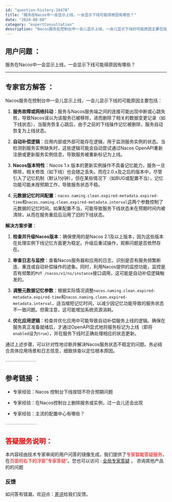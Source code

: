 ```yaml
---
id: "question-history-16478"
title: "服务在Nacos中一会显示上线，一会显示下线可能得原因有哪些？"
date: "2024-08-08"
category: "expertConsultation"
description: "Nacos服务在控制台中一会儿显示上线，一会儿显示下线的可能原因主要包括：1. **服务故障或网络抖动**：服务与Nacos服务端之间的连接可能出现中断或心跳失败，导致Nacos误以为该服务已被移除，进而删除了相关的数据变更记录（如下线状态），当服务恢复心跳后，由于之前的下线操作记忆被删除，服务自动"
---
```


## 用户问题 ： 
 服务在Nacos中一会显示上线，一会显示下线可能得原因有哪些？  

---------------
## 专家官方解答 ：

Nacos服务在控制台中一会儿显示上线，一会儿显示下线的可能原因主要包括：

1. **服务故障或网络抖动**：服务与Nacos服务端之间的连接可能出现中断或心跳失败，导致Nacos误以为该服务已被移除，进而删除了相关的数据变更记录（如下线状态），当服务恢复心跳后，由于之前的下线操作记忆被删除，服务自动恢复为上线状态。

2. **自动补偿逻辑**：应用内部或外部可能存在逻辑，用于监测服务实例的状态。当检测到服务实例缺失时，这些逻辑可能会自动尝试通过Nacos OpenAPI重新注册或更新服务实例信息，导致服务被重新标记为上线。

3. **Nacos版本特性**：Nacos 1.x 版本的更新实例操作不具备记忆能力，服务一旦移除，相关修改（如下线）也会随之丢失。而在2.0.x及之后的版本中，尽管引入了记忆机制（默认1分钟），但在某些情况下（如BUG或配置不当），记忆功能可能未按预期工作，导致服务状态不稳。

4. **元数据记忆时间配置**：`nacos.naming.clean.expired-metadata.expired-time`和`nacos.naming.clean.expired-metadata.interval`这两个参数控制了元数据的记忆时间。如果配置不当，可能导致服务下线状态未在预期时间内被清除，从而在服务重启后沿用了旧的下线状态。

**解决方案步骤**：

1. **检查并升级Nacos版本**：确保使用的是Nacos 2.1及以上版本，因为这些版本在处理实例下线记忆方面更为稳定。升级后重试操作，观察问题是否依然存在。

2. **审查日志与监控**：查看Nacos服务器和应用的日志，识别是否有服务频繁断连、重连或自动补偿操作的迹象。同时，利用Nacos提供的监控功能，监控是否有频繁的`PUT /nacos/v1/ns/instance`接口调用，这可能是自动补偿逻辑触发的。

3. **调整元数据记忆参数**：根据实际情况调整`nacos.naming.clean.expired-metadata.expired-time`和`nacos.naming.clean.expired-metadata.interval`，适当缩短记忆时间，以减少因记忆功能导致的服务状态不一致问题。但需注意，这可能增加系统资源消耗。

4. **优化应用逻辑**：检查并优化应用中可能导致自动补偿服务上线的逻辑。确保在服务真正准备就绪后，才通过OpenAPI显式地将服务标记为上线（即将`enabled`设为`true`），并在服务下线时正确处理相应的状态更新。

通过上述步骤，可以针对性地诊断并解决Nacos服务状态不稳定的问题。务必结合具体应用场景和日志信息，细致排查以定位根本原因。


<font color="#949494">---------------</font> 


## 参考链接 ：

* 专家经验：Nacos 控制台下线按钮不符合预期问题 
 
 * 专家经验：在Nacos控制台上删除服务或实例，过一会儿还会出现 
 
 * 专家经验：主流的配置中心有哪些？ 


 <font color="#949494">---------------</font> 
 


## <font color="#FF0000">答疑服务说明：</font> 

本内容经由技术专家审阅的用户问答的镜像生成，我们提供了<font color="#FF0000">专家智能答疑服务</font>，在<font color="#FF0000">页面的右下的浮窗”专家答疑“</font>。您也可以访问 : [全局专家答疑](https://answer.opensource.alibaba.com/docs/intro) 。 咨询其他产品的的问题

### 反馈
如问答有错漏，欢迎点：[差评](https://ai.nacos.io/user/feedbackByEnhancerGradePOJOID?enhancerGradePOJOId=16483)给我们反馈。
